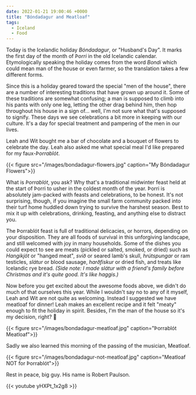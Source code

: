 ```yaml
---
date: 2022-01-21 19:00:46 +0000
title: "Bóndadagur and Meatloaf"
tags:
  - Iceland
  - Food
---
```


Today is the Icelandic holiday *Bóndadagur*, or "Husband's Day". It marks the
first day of the month of *Þorri* in the old Icelandic calendar. Etymologically
speaking the holiday comes from the word *Bondi* which could mean man of the
house or even farmer, so the translation takes a few different forms.

Since this is a holiday geared toward the special "men of the house", there are
a number of interesting traditions that have grown up around it. Some of these
traditions are somewhat confusing; a man is supposed to climb into his pants
with only one leg, letting the other drag behind him, then hop throughout his
house in a sign of… well, I'm not sure what that's supposed to signify. These
days we see celebrations a bit more in keeping with our culture. It's a day for
special treatment and pampering of the men in our lives.

Leah and Wit bought me a bar of chocolate and a bouquet of flowers to celebrate
the day. Leah also asked me what special meal I'd like prepared for my
faux-*Þorrablót*.

{{< figure src="/images/bondadagur-flowers.jpg" caption="My Bóndadagur Flowers">}}

What is *Þorrablót*, you ask? Why that's a traditional midwinter feast held at
the start of Þorri to usher in the coldest month of the year. Þorri is
absolutely jam-packed with feasts and celebrations, to be honest. It's not
surprising, though, if you imagine the small farm community packed into their
turf home huddled down trying to survive the harshest season. Best to mix it up
with celebrations, drinking, feasting, and anything else to distract you.

The Þorrablót feast is full of traditional delicacies, or horrors, depending on
your disposition. They are all foods of survival in this unforgiving landscape,
and still welcomed with joy in many households. Some of the dishes you could
expect to see are meats (pickled or salted, smoked, or dried) such as
*Hangikjöt* or "hanged meat", *svíð* or seared lamb's skull, *hrútspungar* or
ram testicles, *slátur* or blood sausage, *harðfiskur* or dried fish, and treats
like Icelandic rye bread. *(Side note: I made slátur with a friend's family
before Christmas and it's quite good. It's like haggis.)*

Now before you get excited about the awesome foods above, we didn't do much of
that ourselves this year. While I wouldn't say no to any of it myself, Leah and
Wit are not quite as welcoming. Instead I suggested we have meatloaf for dinner!
Leah makes an excellent recipe and it felt "meaty" enough to fit the holiday in
spirit. Besides, I'm the man of the house so it's my decision, right? 🙂


{{< figure src="/images/bondadagur-meatloaf.jpg" caption="Þorrablót Meatloaf">}}

Sadly we also learned this morning of the passing of the musician, Meatloaf.

{{< figure src="/images/bondadagur-not-meatloaf.jpg" caption="Meatloaf NOT for Þorrablót">}}

Rest in peace, big guy. His name is Robert Paulson.

{{< youtube yHXPt_1x2g8 >}}

<!--  vim: set textwidth=80 shiftwidth=4 tabstop=4 expandtab: -->
